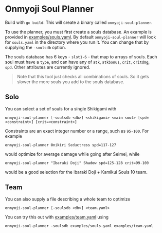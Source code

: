 # Onmyoji Soul Planner

Build with `go build`. This will create a binary called `onmyoji-soul-planner`.

To use the planner, you must first create a souls database. An example is provided in [examples/souls.yaml](examples/souls.yaml). By default `onmyoji-soul-planner` will look for `souls.yaml` in the directory where you run it. You can change that by supplying the `-soulsdb` option.

The souls database has 6 keys - `slot1-6` - that map to arrays of souls. Each soul must have a `type`, and can have any of `atk`, `atkbonus`, `crit`, `critdmg`, `spd`. Other attributes are currently ignored.

> Note that this tool just checks all combinations of souls. So it gets slower the more souls you add to the souls database.

## Solo

You can select a set of souls for a single Shikigami with
```
onmyoji-soul-planner [-soulsdb <db>] <shikigami> <main soul> [spd=<constraint>] [crit=<constraint>]
```
Constraints are an exact integer number or a range, such as `95-100`. For example
```
onmyoji-soul-planner Onikiri Seductress spd=117-127
```
would optimize for average damage while going after Seimei, while
```
onmyoji-soul-planner "Ibaraki Doji" Shadow spd=125-128 crit=99-100
```
would be a good selection for the Ibaraki Doji + Kamikui Souls 10 team.

## Team

You can also supply a file describing a whole team to optimize
```
onmyoji-soul-planner [-soulsdb <db>] <team.yaml>
```
You can try this out with [examples/team.yaml](examples/team.yaml) using
```
onmyoji-soul-planner -soulsdb examples/souls.yaml examples/team.yaml
```

